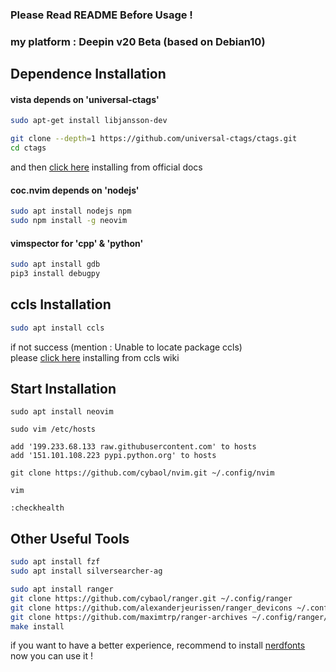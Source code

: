 ### Please Read README Before Usage !

### my platform : Deepin v20 Beta (based on Debian10)

## Dependence Installation

#### vista depends on 'universal-ctags'
```bash
sudo apt-get install libjansson-dev

git clone --depth=1 https://github.com/universal-ctags/ctags.git
cd ctags
```
and then [click here](https://github.com/universal-ctags/ctags/blob/master/docs/autotools.rst) installing from official docs

#### coc.nvim depends on 'nodejs'
```bash
sudo apt install nodejs npm
sudo npm install -g neovim
```
#### vimspector for 'cpp' & 'python'
```bash
sudo apt install gdb
pip3 install debugpy
```

## ccls Installation
```bash
sudo apt install ccls
```
if not success (mention : Unable to locate package ccls)  
please [click here](https://github.com/MaskRay/ccls/wiki) installing from ccls wiki

## Start Installation
```vim
sudo apt install neovim

sudo vim /etc/hosts

add '199.233.68.133 raw.githubusercontent.com' to hosts
add '151.101.108.223 pypi.python.org' to hosts

git clone https://github.com/cybaol/nvim.git ~/.config/nvim

vim

:checkhealth
```
## Other Useful Tools
```bash
sudo apt install fzf
sudo apt install silversearcher-ag

sudo apt install ranger
git clone https://github.com/cybaol/ranger.git ~/.config/ranger
git clone https://github.com/alexanderjeurissen/ranger_devicons ~/.config/ranger/plugins/ranger_devicons
git clone https://github.com/maximtrp/ranger-archives ~/.config/ranger/plugins/ranger-archives
make install
```
if you want to have a better experience, recommend to install [nerdfonts](https://www.nerdfonts.com)  
now you can use it !
